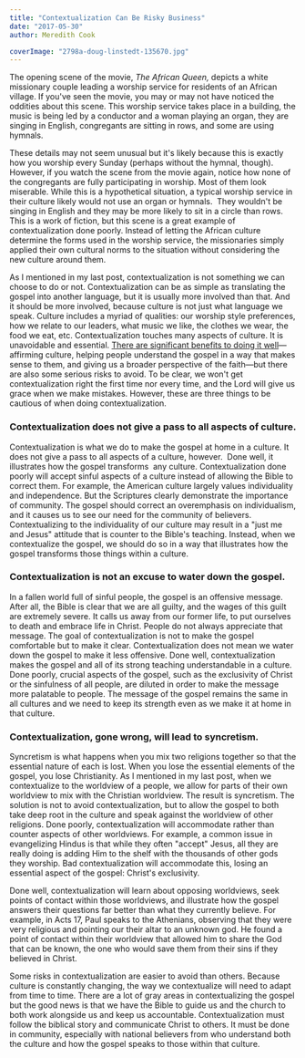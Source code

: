 ```yaml
---
title: "Contextualization Can Be Risky Business"
date: "2017-05-30"
author: Meredith Cook

coverImage: "2798a-doug-linstedt-135670.jpg"
---
```


The opening scene of the movie, _The African Queen,_ depicts a white missionary couple leading a worship service for residents of an African village. If you've seen the movie, you may or may not have noticed the oddities about this scene. This worship service takes place in a building, the music is being led by a conductor and a woman playing an organ, they are singing in English, congregants are sitting in rows, and some are using hymnals.

These details may not seem unusual but it's likely because this is exactly how you worship every Sunday (perhaps without the hymnal, though). However, if you watch the scene from the movie again, notice how none of the congregants are fully participating in worship. Most of them look miserable. While this is a hypothetical situation, a typical worship service in their culture likely would not use an organ or hymnals.  They wouldn't be singing in English and they may be more likely to sit in a circle than rows. This is a work of fiction, but this scene is a great example of contextualization done poorly. Instead of letting the African culture determine the forms used in the worship service, the missionaries simply applied their own cultural norms to the situation without considering the new culture around them.

As I mentioned in my last post, contextualization is not something we can choose to do or not. Contextualization can be as simple as translating the gospel into another language, but it is usually more involved than that. And it should be more involved, because culture is not just what language we speak. Culture includes a myriad of qualities: our worship style preferences, how we relate to our leaders, what music we like, the clothes we wear, the food we eat, etc. Contextualization touches many aspects of culture. It is unavoidable and essential. [There are significant benefits to doing it well](http://blog.keelancook.com/2017/05/one-thing-you-cant-stop-doing.html)—affirming culture, helping people understand the gospel in a way that makes sense to them, and giving us a broader perspective of the faith—but there are also some serious risks to avoid. To be clear, we won't get contextualization right the first time nor every time, and the Lord will give us grace when we make mistakes. However, these are three things to be cautious of when doing contextualization.

### Contextualization does not give a pass to all aspects of culture.

Contextualization is what we do to make the gospel at home in a culture. It does not give a pass to all aspects of a culture, however.  Done well, it illustrates how the gospel transforms  any culture. Contextualization done poorly will accept sinful aspects of a culture instead of allowing the Bible to correct them. For example, the American culture largely values individuality and independence. But the Scriptures clearly demonstrate the importance of community. The gospel should correct an overemphasis on individualism, and it causes us to see our need for the community of believers. Contextualizing to the individuality of our culture may result in a "just me and Jesus" attitude that is counter to the Bible's teaching. Instead, when we contextualize the gospel, we should do so in a way that illustrates how the gospel transforms those things within a culture.

### Contextualization is not an excuse to water down the gospel.

In a fallen world full of sinful people, the gospel is an offensive message. After all, the Bible is clear that we are all guilty, and the wages of this guilt are extremely severe. It calls us away from our former life, to put ourselves to death and embrace life in Christ. People do not always appreciate that message. The goal of contextualization is not to make the gospel comfortable but to make it clear. Contextualization does not mean we water down the gospel to make it less offensive. Done well, contextualization makes the gospel and all of its strong teaching understandable in a culture. Done poorly, crucial aspects of the gospel, such as the exclusivity of Christ or the sinfulness of all people, are diluted in order to make the message more palatable to people. The message of the gospel remains the same in all cultures and we need to keep its strength even as we make it at home in that culture.

### Contextualization, gone wrong, will lead to syncretism.

Syncretism is what happens when you mix two religions together so that the essential nature of each is lost. When you lose the essential elements of the gospel, you lose Christianity. As I mentioned in my last post, when we contextualize to the worldview of a people, we allow for parts of their own worldview to mix with the Christian worldview. The result is syncretism. The solution is not to avoid contextualization, but to allow the gospel to both take deep root in the culture and speak against the worldview of other religions. Done poorly, contextualization will accommodate rather than counter aspects of other worldviews. For example, a common issue in evangelizing Hindus is that while they often "accept" Jesus, all they are really doing is adding Him to the shelf with the thousands of other gods they worship. Bad contextualization will accommodate this, losing an essential aspect of the gospel: Christ's exclusivity.

Done well, contextualization will learn about opposing worldviews, seek points of contact within those worldviews, and illustrate how the gospel answers their questions far better than what they currently believe. For example, in Acts 17, Paul speaks to the Athenians, observing that they were very religious and pointing our their altar to an unknown god. He found a point of contact within their worldview that allowed him to share the God that can be known, the one who would save them from their sins if they believed in Christ.

Some risks in contextualization are easier to avoid than others. Because culture is constantly changing, the way we contextualize will need to adapt from time to time. There are a lot of gray areas in contextualizing the gospel but the good news is that we have the Bible to guide us and the church to both work alongside us and keep us accountable. Contextualization must follow the biblical story and communicate Christ to others. It must be done in community, especially with national believers from who understand both the culture and how the gospel speaks to those within that culture.
